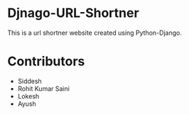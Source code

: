 # Djnago-URL-Shortner
This is a url shortner website created using Python-Django.

# Contributors
- Siddesh
- Rohit Kumar Saini
- Lokesh
- Ayush
